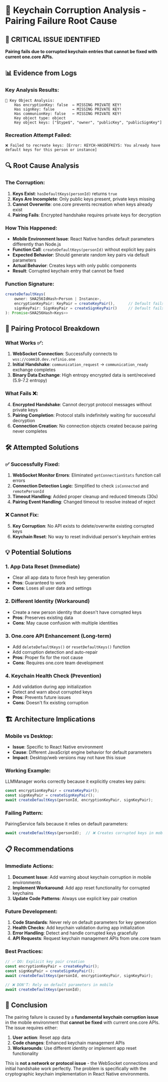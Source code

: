 # 🔐 Keychain Corruption Analysis - Pairing Failure Root Cause

## 🚨 **CRITICAL ISSUE IDENTIFIED**

**Pairing fails due to corrupted keychain entries that cannot be fixed with current one.core APIs.**

## 📊 **Evidence from Logs**

### **Key Analysis Results**:
```
🔑 Key Object Analysis:
    Has encryptionKey: false  ← MISSING PRIVATE KEY!
    Has signKey: false        ← MISSING PRIVATE KEY!
    Has communionKey: false   ← MISSING PRIVATE KEY!
    Key object type: object
    Key object keys: ["$type$", "owner", "publicKey", "publicSignKey"]
```

### **Recreation Attempt Failed**:
```
❌ Failed to recreate keys: [Error: KEYCH-HASDEFKEYS: You already have default keys for this person or instance]
```

## 🔍 **Root Cause Analysis**

### **The Corruption**:
1. **Keys Exist**: `hasDefaultKeys(personId)` returns `true`
2. **Keys Are Incomplete**: Only public keys present, private keys missing
3. **Cannot Overwrite**: one.core prevents recreation when keys already exist
4. **Pairing Fails**: Encrypted handshake requires private keys for decryption

### **How This Happened**:
- **Mobile Environment Issue**: React Native handles default parameters differently than Node.js
- **Function Call**: `createDefaultKeys(personId)` without explicit key pairs
- **Expected Behavior**: Should generate random key pairs via default parameters
- **Actual Behavior**: Creates keys with only public components
- **Result**: Corrupted keychain entry that cannot be fixed

### **Function Signature**:
```typescript
createDefaultKeys(
    owner: SHA256IdHash<Person | Instance>,
    encryptionKeyPair: KeyPair = createKeyPair(),      // Default fails in mobile
    signKeyPair: SignKeyPair = createSignKeyPair()     // Default fails in mobile
): Promise<SHA256Hash<Keys>>
```

## 🔄 **Pairing Protocol Breakdown**

### **What Works** ✅:
1. **WebSocket Connection**: Successfully connects to `wss://comm10.dev.refinio.one`
2. **Initial Handshake**: `communication_request` → `communication_ready` exchange completes
3. **Binary Data Exchange**: High entropy encrypted data is sent/received (5.9-7.2 entropy)

### **What Fails** ❌:
4. **Encrypted Handshake**: Cannot decrypt protocol messages without private keys
5. **Pairing Completion**: Protocol stalls indefinitely waiting for successful decryption
6. **Connection Creation**: No connection objects created because pairing never completes

## 🛠️ **Attempted Solutions**

### **✅ Successfully Fixed**:
1. **WebSocket Monitor Errors**: Eliminated `getConnectionStats` function call errors
2. **Connection Detection Logic**: Simplified to check `isConnected` and `remotePersonId`
3. **Timeout Handling**: Added proper cleanup and reduced timeouts (30s)
4. **Pairing Event Handling**: Changed timeout to resolve instead of reject

### **❌ Cannot Fix**:
5. **Key Corruption**: No API exists to delete/overwrite existing corrupted keys
6. **Keychain Reset**: No way to reset individual person's keychain entries

## 💡 **Potential Solutions**

### **1. App Data Reset** (Immediate)
- Clear all app data to force fresh key generation
- **Pros**: Guaranteed to work
- **Cons**: Loses all user data and settings

### **2. Different Identity** (Workaround)
- Create a new person identity that doesn't have corrupted keys
- **Pros**: Preserves existing data
- **Cons**: May cause confusion with multiple identities

### **3. One.core API Enhancement** (Long-term)
- Add `deleteDefaultKeys()` or `resetDefaultKeys()` function
- Add corruption detection and auto-repair
- **Pros**: Proper fix for the root cause
- **Cons**: Requires one.core team development

### **4. Keychain Health Check** (Prevention)
- Add validation during app initialization
- Detect and warn about corrupted keys
- **Pros**: Prevents future issues
- **Cons**: Doesn't fix existing corruption

## 🏗️ **Architecture Implications**

### **Mobile vs Desktop**:
- **Issue**: Specific to React Native environment
- **Cause**: Different JavaScript engine behavior for default parameters
- **Impact**: Desktop/web versions may not have this issue

### **Working Example**:
LLMManager works correctly because it explicitly creates key pairs:
```typescript
const encryptionKeyPair = createKeyPair();
const signKeyPair = createSignKeyPair();
await createDefaultKeys(personId, encryptionKeyPair, signKeyPair);
```

### **Failing Pattern**:
PairingService fails because it relies on default parameters:
```typescript
await createDefaultKeys(personId);  // ❌ Creates corrupted keys in mobile
```

## 📋 **Recommendations**

### **Immediate Actions**:
1. **Document Issue**: Add warning about keychain corruption in mobile environments
2. **Implement Workaround**: Add app reset functionality for corrupted keychains
3. **Update Code Patterns**: Always use explicit key pair creation

### **Future Development**:
1. **Code Standards**: Never rely on default parameters for key generation
2. **Health Checks**: Add keychain validation during app initialization
3. **Error Handling**: Detect and handle corrupted keys gracefully
4. **API Requests**: Request keychain management APIs from one.core team

### **Best Practices**:
```typescript
// ✅ DO: Explicit key pair creation
const encryptionKeyPair = createKeyPair();
const signKeyPair = createSignKeyPair();
await createDefaultKeys(personId, encryptionKeyPair, signKeyPair);

// ❌ DON'T: Rely on default parameters in mobile
await createDefaultKeys(personId);
```

## 🎯 **Conclusion**

The pairing failure is caused by a **fundamental keychain corruption issue** in the mobile environment that **cannot be fixed** with current one.core APIs. The issue requires either:

1. **User action**: Reset app data
2. **Code changes**: Enhanced keychain management APIs
3. **Workarounds**: Use different identity or implement app reset functionality

This is **not a network or protocol issue** - the WebSocket connections and initial handshake work perfectly. The problem is specifically with the cryptographic keychain implementation in React Native environments. 